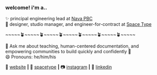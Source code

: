 ### welcome! i'm a..

✨ principal engineering lead at [Nava PBC](https://navapbc.com)                               
🎨 designer, studio manager, and engineer-for-contract at [Space Type](https://spacetypeco.com)

\~\~\~\~\~🪴\~\~\~\~\~🪴\~\~\~\~\~🪴\~\~\~\~\~🪴\~\~\~\~\~🪴\~\~\~\~\~🪴\~\~\~\~\~

💬 Ask me about teaching, human-centered documentation, and empowering communities to build quickly and confidently 💪      
😄 Pronouns: he/him/his

🏡 [website][website] **|** 
👾 [spacetype][spacetype] **|**
📷 [instagram][stig] **|** 
👔 [linkedin][linkedin]

[website]: https://kevbk.com
[spacetype]: https://spacetypeco.com
[stig]: https://instagram.com/spacetypeco
[linkedin]: https://linkedin.com/kyeah
